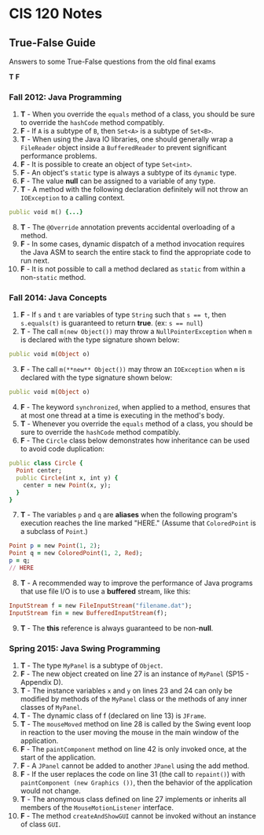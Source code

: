 # CIS 120 Notes

## True-False Guide
Answers to some True-False questions from the old final exams


**T** **F**
### Fall 2012: Java Programming
1. **T** - When you override the `equals` method of a class, you should be sure to override the `hashCode` method compatibly.
2. **F** - If `A` is a subtype of `B`, then `Set<A>` is a subtype of `Set<B>`.
3. **T** - When using the Java IO libraries, one should generally wrap a `FileReader` object inside a `BufferedReader` to prevent significant performance problems.
4. **F** - It is possible to create an object of type `Set<int>`.
5. **F** - An object's `static` type is always a subtype of its `dynamic` type.
6. **F** - The value **null** can be assigned to a variable of any type.
7. **T** - A method with the following declaration definitely will not throw an `IOException` to a calling context.
``` ruby
public void m() {...}
```
8. **T** - The `@Override` annotation prevents accidental overloading of a method.
9. **F** - In some cases, dynamic dispatch of a method invocation requires the Java ASM to search the entire stack to find the appropriate code to run next.
10. **F** - It is not possible to call a method declared as `static` from within a non-`static` method.


### Fall 2014: Java Concepts
1. **F** - If `s` and `t` are variables of type `String` such that `s == t`, then `s.equals(t)` is guaranteed to return **true**. (ex: `s == null`)
2. **T** - The call `m(new Object())` may throw a `NullPointerException` when `m` is declared with the type signature shown below:
``` ruby
public void m(Object o)
```
3. **F** - The call `m(**new** Object())` may throw an `IOException` when `m` is declared with the type signature shown below:
``` ruby
public void m(Object o)
```
4. **F** - The keyword `synchronized`, when applied to a method, ensures that at most one thread at a time is executing in the method's body.
5. **T** - Whenever you override the `equals` method of a class, you should be sure to override the `hashCode` method compatibly.
6. **F** - The `Circle` class below demonstrates how inheritance can be used to avoid code duplication:
``` ruby
public class Circle {
  Point center;
  public Circle(int x, int y) {
    center = new Point(x, y);
  }
}
```
7. **T** - The variables `p` and `q` are **aliases** when the following program's execution reaches the line marked "HERE." (Assume that `ColoredPoint` is a subclass of `Point`.)
``` ruby
Point p = new Point(1, 2);
Point q = new ColoredPoint(1, 2, Red);
p = q;
// HERE
```
8. **T** - A recommended way to improve the performance of Java programs that use file I/O is to use a **buffered** stream, like this:
``` ruby
InputStream f = new FileInputStream("filename.dat");
InputStream fin = new BufferedInputStream(f);
```
9. **T** - The **this** reference is always guaranteed to be non-**null**.


### Spring 2015: Java Swing Programming
1. **T** - The type `MyPanel` is a subtype of `Object`.
2. **F** - The new object created on line 27 is an instance of `MyPanel` (SP15 - Appendix D).
3. **T** - The instance variables `x` and `y` on lines 23 and 24 can only be modified by methods of the `MyPanel` class or the methods of any inner classes of `MyPanel`.
4. **T** - The dynamic class of f (declared on line 13) is `JFrame`.
5. **T** - The `mouseMoved` method on line 28 is called by the Swing event loop in reaction to the user moving the mouse in the main window of the application.
6. **F** - The `paintComponent` method on line 42 is only invoked once, at the start of the application.
7. **F** - A `JPanel` cannot be added to another `JPanel` using the add method.
8. **F** - If the user replaces the code on line 31 (the call to `repaint()`) with `paintComponent (new Graphics ())`, then the behavior of the application would not change.
9. **T** - The anonymous class defined on line 27 implements or inherits all members of the `MouseMotionListener` interface.
10. **F** - The method `createAndShowGUI` cannot be invoked without an instance of class `GUI`.
